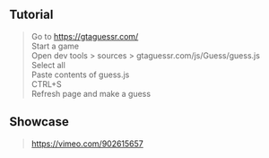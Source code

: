 ## Tutorial 

> Go to https://gtaguessr.com/ \
Start a game\
Open dev tools > sources > gtaguessr.com/js/Guess/guess.js\
Select all\
Paste contents of guess.js\
CTRL+S\
Refresh page and make a guess 

## Showcase
> https://vimeo.com/902615657

